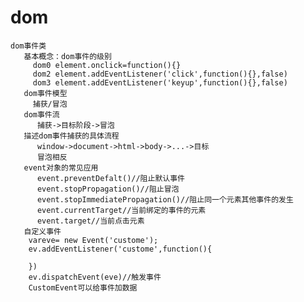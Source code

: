 # dom
    dom事件类
       基本概念：dom事件的级别
         dom0 element.onclick=function(){}
         dom2 element.addEventListener('click',function(){},false)
         dom3 element.addEventListener('keyup',function(){},false)
       dom事件模型
         捕获/冒泡 
       dom事件流
          捕获->目标阶段->冒泡
       描述dom事件捕获的具体流程
          window->document->html->body->...->目标
          冒泡相反
       event对象的常见应用
          event.preventDefalt()//阻止默认事件
          event.stopPropagation()//阻止冒泡
          event.stopImmediatePropagation()//阻止同一个元素其他事件的发生
          event.currentTarget//当前绑定的事件的元素
          event.target//当前点击元素
       自定义事件
        vareve= new Event('custome');
        ev.addEventListener('custome',function(){

        })
        ev.dispatchEvent(eve)//触发事件
        CustomEvent可以给事件加数据 
